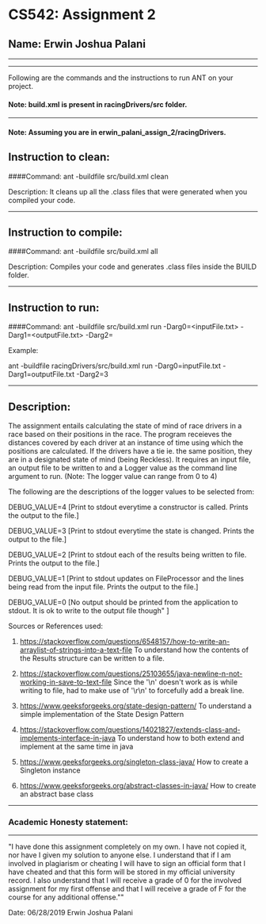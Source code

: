 # CS542: Assignment 2
## Name: Erwin Joshua Palani

-----------------------------------------------------------------------
-----------------------------------------------------------------------


Following are the commands and the instructions to run ANT on your project.
#### Note: build.xml is present in racingDrivers/src folder.

-----------------------------------------------------------------------

#### Note: Assuming you are in erwin_palani_assign_2/racingDrivers.

## Instruction to clean:

####Command: 
ant -buildfile src/build.xml clean

Description: It cleans up all the .class files that were generated when you compiled your code.

-----------------------------------------------------------------------
## Instruction to compile:

####Command: ant -buildfile src/build.xml all

Description: Compiles your code and generates .class files inside the BUILD folder.

-----------------------------------------------------------------------
## Instruction to run:

####Command: 
ant -buildfile src/build.xml run -Darg0=<inputFile.txt> -Darg1=<outputFile.txt> -Darg2=<Logger-Value> 

Example:

ant -buildfile racingDrivers/src/build.xml run -Darg0=inputFile.txt -Darg1=outputFile.txt -Darg2=3



-----------------------------------------------------------------------
## Description:

The assignment entails calculating the state of mind of race drivers in a race based on their positions in the race. The program receieves the distances covered by each driver at an instance of time using which the positions are calculated. If the drivers have a tie ie. the same position, they are in a designated state of mind (being Reckless). It requires an input file, an output file to be written to and a Logger value as the command line argument to run. (Note: The logger value can range from 0 to 4)

The following are the descriptions of the logger values to be selected from: 

DEBUG_VALUE=4 [Print to stdout everytime a constructor is called. Prints the output to the file.]

DEBUG_VALUE=3 [Print to stdout everytime the state is changed. Prints the output to the file.]

DEBUG_VALUE=2 [Print to stdout each of the results being written to file. Prints the output to the file.]

DEBUG_VALUE=1 [Print to stdout updates on FileProcessor and the lines being read from the input file. Prints the output to the file.]

DEBUG_VALUE=0 [No output should be printed from the application to stdout. It is ok to write to the output file though" ]

Sources or References used:

1. https://stackoverflow.com/questions/6548157/how-to-write-an-arraylist-of-strings-into-a-text-file
To understand how the contents of the Results structure can be written to a file.

2. https://stackoverflow.com/questions/25103655/java-newline-n-not-working-in-save-to-text-file
Since the '\n' doesn't work as is while writing to file, had to make use of '\r\n' to forcefully add a break line.

3. https://www.geeksforgeeks.org/state-design-pattern/
To understand a simple implementation of the State Design Pattern

4. https://stackoverflow.com/questions/14021827/extends-class-and-implements-interface-in-java
To understand how to both extend and implement at the same time in java

5. https://www.geeksforgeeks.org/singleton-class-java/
How to create a Singleton instance

6. https://www.geeksforgeeks.org/abstract-classes-in-java/
How to create an abstract base class

-----------------------------------------------------------------------
### Academic Honesty statement:
-----------------------------------------------------------------------

"I have done this assignment completely on my own. I have not copied it, nor have I given my solution to anyone else. I understand that if I am involved in plagiarism or cheating I will have to sign an official form that I have cheated and that this form will be stored in my official university record. I also understand that I will receive a grade of 0 for the involved assignment for my first offense and that I will receive a grade of F for the course for any additional
offense.""

Date: 06/28/2019 Erwin Joshua Palani 


